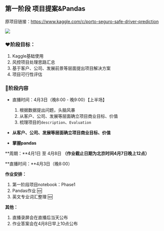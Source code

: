 ## 第一阶段 项目提案&Pandas

原项目链接：https://www.kaggle.com/c/porto-seguro-safe-driver-prediction

<a href='https://mp.weixin.qq.com/mp/appmsgalbum?__biz=Mzg2OTU4NzI3NQ==&action=getalbum&album_id=1764511202329624577#wechat_redirect'> 
<img src='https://gitee.com/gzjzg/WhaleDataScienceProject/raw/master/pic/project_logo.jpg'/></a>


### ❤️阶段目标：


1. Kaggle基础使用
2. 风控项目处理思路汇总
3. 基于客户、公司、发展前景等层面提出项目解决方案
4. 项目可行性评估

 
### 💛阶段内容   

- 直播时间：4月3日（晚8:00 - 晚9:00）【上半场】 
    1. 根据数据提出问题，头脑风暴
    2. 从客户、公司、发展等层面确立项目商业目标、价值
    3. 梳理项目的`description`、`Evaluation`

- **从客户、公司、发展等层面确立项目商业目标、价值**

- **掌握pandas**

**周期：**4月1日 至 4月8日 **（作业截止日期为北京时间4月7日晚上12点）**

**直播时间：**4月3日（晚8:00）

**作业安排：**

1. 第一阶段项目notebook：Phase1
2. Pandas作业 🆕
3. 英文专业词汇整理 🆕

**其他：**

1. 直播录屏会在直播后当天公布
2. 作业答案会在4月8日早上10点公布